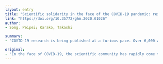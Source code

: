 ```yaml
---
layout: entry
title: "Scientific solidarity in the face of the COVID-19 pandemic: researchers, publishers, and medical associations"
link: "https://doi.org/10.35772/ghm.2020.01026"
author:
- Song, Peipei; Karako, Takashi

summary:
- "COVID-19 research is being published at a furious pace. Over 6,000 articles have been published as of 20 April 2020. More publications and national situation reports are urgently needed to provide scientific information to devise specific infection prevention and control measures in order to protect HCWs from infection. 93 guides/proposals/responses have been issued so far by 50 medical associations in Japan."

original:
- "In the face of COVID-19, the scientific community has rapidly come together to address this outbreak in an open and collaborative manner to support the global response to this outbreak by rapidly sharing and highlighting research data and relevant findings. COVID-19 research is being published at a furious pace. Over 6,000 articles have been published as of 20 April 2020, and at least 15 online resource centers/websites for COVID-19 have been created by publishers to enable fast and free access to the latest research, evidence, and data available. Moreover, many evidence-based guidelines for COVID-19 have been issued based on academic articles and summaries of the experiences of frontline medical personnel. Various academic medical associations are also actively sharing information and providing technical support. As an example, 93 guides/proposals/responses to COVID-19 have been issued so far by 50 medical associations in Japan. However, few publications and national situation reports have provided information on the number of infected healthcare workers (HCWs). More publications and national situation reports are urgently needed to provide scientific information to devise specific infection prevention and control measures in order to protect HCWs from infection."
---
```


